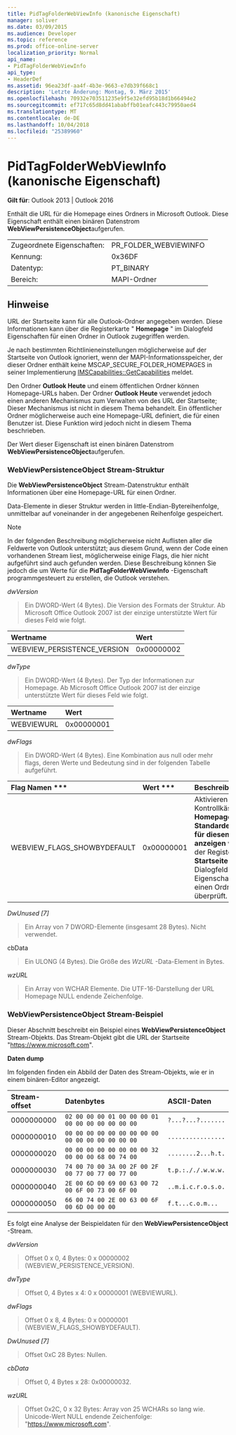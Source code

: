 ```yaml
---
title: PidTagFolderWebViewInfo (kanonische Eigenschaft)
manager: soliver
ms.date: 03/09/2015
ms.audience: Developer
ms.topic: reference
ms.prod: office-online-server
localization_priority: Normal
api_name:
- PidTagFolderWebViewInfo
api_type:
- HeaderDef
ms.assetid: 96ea23df-aa4f-4b3e-9663-e7db39f668c1
description: 'Letzte Änderung: Montag, 9. März 2015'
ms.openlocfilehash: 70932e703511235e9f5e32efd95b18d1b66494e2
ms.sourcegitcommit: ef717c65d8dd41ababffb01eafc443c79950aed4
ms.translationtype: MT
ms.contentlocale: de-DE
ms.lasthandoff: 10/04/2018
ms.locfileid: "25389960"
---
```

# <a name="pidtagfolderwebviewinfo-cannonical-property"></a>PidTagFolderWebViewInfo (kanonische Eigenschaft)

  
  
**Gilt für**: Outlook 2013 | Outlook 2016 
  
Enthält die URL für die Homepage eines Ordners in Microsoft Outlook. Diese Eigenschaft enthält einen binären Datenstrom **WebViewPersistenceObject**aufgerufen.
  
|||
|:-----|:-----|
|Zugeordnete Eigenschaften:  <br/> |PR_FOLDER_WEBVIEWINFO  <br/> |
|Kennung:  <br/> |0x36DF  <br/> |
|Datentyp:  <br/> |PT_BINARY  <br/> |
|Bereich:  <br/> |MAPI-Ordner  <br/> |
   
## <a name="remarks"></a>Hinweise

URL der Startseite kann für alle Outlook-Ordner angegeben werden. Diese Informationen kann über die Registerkarte " **Homepage** " im Dialogfeld Eigenschaften für einen Ordner in Outlook zugegriffen werden. 
  
Je nach bestimmten Richtlinieneinstellungen möglicherweise auf der Startseite von Outlook ignoriert, wenn der MAPI-Informationsspeicher, der dieser Ordner enthält keine MSCAP_SECURE_FOLDER_HOMEPAGES in seiner Implementierung [IMSCapabilities::GetCapabilities](pidtagfolderwebviewinfo-cannonical-property.md) meldet. 
  
Den Ordner **Outlook Heute** und einem öffentlichen Ordner können Homepage-URLs haben. Der Ordner **Outlook Heute** verwendet jedoch einen anderen Mechanismus zum Verwalten von des URL der Startseite; Dieser Mechanismus ist nicht in diesem Thema behandelt. Ein öffentlicher Ordner möglicherweise auch eine Homepage-URL definiert, die für einen Benutzer ist. Diese Funktion wird jedoch nicht in diesem Thema beschrieben. 
  
Der Wert dieser Eigenschaft ist einen binären Datenstrom **WebViewPersistenceObject**aufgerufen.
  
### <a name="webviewpersistenceobject-stream-structure"></a>WebViewPersistenceObject Stream-Struktur

Die **WebViewPersistenceObject** Stream-Datenstruktur enthält Informationen über eine Homepage-URL für einen Ordner. 
  
Data-Elemente in dieser Struktur werden in little-Endian-Bytereihenfolge, unmittelbar auf voneinander in der angegebenen Reihenfolge gespeichert. 
  
> [!NOTE]
> In der folgenden Beschreibung möglicherweise nicht Auflisten aller die Feldwerte von Outlook unterstützt; aus diesem Grund, wenn der Code einen vorhandenen Stream liest, möglicherweise einige Flags, die hier nicht aufgeführt sind auch gefunden werden. Diese Beschreibung können Sie jedoch die um Werte für die **PidTagFolderWebViewInfo** -Eigenschaft programmgesteuert zu erstellen, die Outlook verstehen. 
  
 _dwVersion_
  
> Ein DWORD-Wert (4 Bytes). Die Version des Formats der Struktur. Ab Microsoft Office Outlook 2007 ist der einzige unterstützte Wert für dieses Feld wie folgt.
    
|**Wertname**|**Wert**|
|:-----|:-----|
|WEBVIEW_PERSISTENCE_VERSION  <br/> |0x00000002  <br/> |
   
 _dwType_
  
> Ein DWORD-Wert (4 Bytes). Der Typ der Informationen zur Homepage. Ab Microsoft Office Outlook 2007 ist der einzige unterstützte Wert für dieses Feld wie folgt.
    
|**Wertname**|**Wert**|
|:-----|:-----|
|WEBVIEWURL  <br/> |0x00000001  <br/> |
   
 _dwFlags_
  
> Ein DWORD-Wert (4 Bytes). Eine Kombination aus null oder mehr flags, deren Werte und Bedeutung sind in der folgenden Tabelle aufgeführt.
    
|Flag Namen ***|Wert ***|****Beschreibung****|
|:-----|:-----|:-----|
|WEBVIEW_FLAGS_SHOWBYDEFAULT  <br/> |0x00000001  <br/> |Aktivieren Sie das Kontrollkästchen **Homepage in der Standardeinstellung für diesen Ordner anzeigen** wurde in der Registerkarte **Startseite** im Dialogfeld Eigenschaften für einen Ordner überprüft.  <br/> |
   
 _DwUnused [7]_
  
> Ein Array von 7 DWORD-Elemente (insgesamt 28 Bytes). Nicht verwendet.
    
cbData
  
> Ein ULONG (4 Bytes). Die Größe des _WzURL_ -Data-Element in Bytes. 
    
 _wzURL_
  
> Ein Array von WCHAR Elemente. Die UTF-16-Darstellung der URL Homepage NULL endende Zeichenfolge.
    
### <a name="webviewpersistenceobject-stream-sample"></a>WebViewPersistenceObject Stream-Beispiel

Dieser Abschnitt beschreibt ein Beispiel eines **WebViewPersistenceObject** Stream-Objekts. Das Stream-Objekt gibt die URL der Startseite "https://www.microsoft.com". 
  
 **Daten dump**
  
Im folgenden finden ein Abbild der Daten des Stream-Objekts, wie er in einem binären-Editor angezeigt.
  
|**Stream-offset**|**Datenbytes**|**ASCII-Daten**|
|:-----|:-----|:-----|
|0000000000  <br/> | `02 00 00 00 01 00 00 00 01 00 00 00 00 00 00 00` <br/> | `?...?...?.......` <br/> |
|0000000010  <br/> | `00 00 00 00 00 00 00 00 00 00 00 00 00 00 00 00` <br/> | `................` <br/> |
|0000000020  <br/> | `00 00 00 00 00 00 00 00 32 00 00 00 68 00 74 00` <br/> | `........2...h.t.` <br/> |
|0000000030  <br/> | `74 00 70 00 3A 00 2F 00 2F 00 77 00 77 00 77 00` <br/> | `t.p.:././.w.w.w.` <br/> |
|0000000040  <br/> | `2E 00 6D 00 69 00 63 00 72 00 6F 00 73 00 6F 00` <br/> | `..m.i.c.r.o.s.o.` <br/> |
|0000000050  <br/> | `66 00 74 00 2E 00 63 00 6F 00 6D 00 00 00` <br/> | `f.t...c.o.m...` <br/> |
   
Es folgt eine Analyse der Beispieldaten für den **WebViewPersistenceObject** -Stream. 
  
 _dwVersion_
  
> Offset 0 x 0, 4 Bytes: 0 x 00000002 (WEBVIEW_PERSISTENCE_VERSION).
    
 _dwType_
  
> Offset 0, 4 Bytes x 4: 0 x 00000001 (WEBVIEWURL).
    
 _dwFlags_
  
> Offset 0 x 8, 4 Bytes: 0 x 00000001 (WEBVIEW_FLAGS_SHOWBYDEFAULT).
    
 _DwUnused [7]_
  
> Offset 0xC 28 Bytes: Nullen.
    
 _cbData_
  
> Offset 0, 4 Bytes x 28: 0x00000032.
    
 _wzURL_
  
> Offset 0x2C, 0 x 32 Bytes: Array von 25 WCHARs so lang wie. Unicode-Wert NULL endende Zeichenfolge: "https://www.microsoft.com".
    

